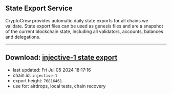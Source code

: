 ## State Export Service
CryptoCrew provides automatic daily state exports for all chains we validate. State export files can be used as genesis files and are a snapshot of the current blockchain state, including all validators, accounts, balances and delegations.

---
**Download: [injective-1 state export](https://dl-eu2.ccvalidators.com/SERVICE/injective/injective-1_export_76816461.json)**
---

- last updated: Fri Jul 05 2024 18:17:16
- chain id: `injective-1`
- export height: `76816461`
- use for: airdrops, local tests, chain recovery
